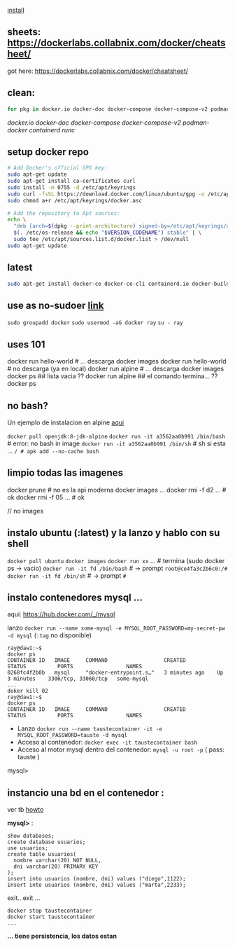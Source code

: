 [install](https://docs.docker.com/engine/install/ubuntu/) 

## sheets: https://dockerlabs.collabnix.com/docker/cheatsheet/

got here: https://dockerlabs.collabnix.com/docker/cheatsheet/

## clean:

```bash
for pkg in docker.io docker-doc docker-compose docker-compose-v2 podman-docker containerd runc; do sudo apt-get remove $pkg; done
```

*docker.io*
*docker-doc* 
*docker-compose* 
*docker-compose-v2* 
*podman-docker* 
*containerd runc*

## setup docker repo

```bash
# Add Docker's official GPG key:
sudo apt-get update
sudo apt-get install ca-certificates curl
sudo install -m 0755 -d /etc/apt/keyrings
sudo curl -fsSL https://download.docker.com/linux/ubuntu/gpg -o /etc/apt/keyrings/docker.asc
sudo chmod a+r /etc/apt/keyrings/docker.asc

# Add the repository to Apt sources:
echo \
  "deb [arch=$(dpkg --print-architecture) signed-by=/etc/apt/keyrings/docker.asc] https://download.docker.com/linux/ubuntu \
  $(. /etc/os-release && echo "$VERSION_CODENAME") stable" | \
  sudo tee /etc/apt/sources.list.d/docker.list > /dev/null
sudo apt-get update
```

## latest

```bash
sudo apt-get install docker-ce docker-ce-cli containerd.io docker-buildx-plugin docker-compose-plugin
```

## use as no-sudoer [link](https://cloudyuga.guru/blogs/manage-docker-as-non-root-user/)
`sudo groupadd docker` 
`sudo usermod -aG docker ray`
`su - ray`

## uses 101

docker run hello-world # ... descarga
docker images
docker run hello-world # no descarga (ya en local)
docker run alpine # ... descarga
docker images 
docker ps  ## lista vacia ??
docker run alpine  ## el comando termina... ??
docker ps

## no bash?

Un ejemplo de instalacion en alpine [aqui](https://www.baeldung.com/linux/bash-alpine-docker-images)

`docker pull openjdk:8-jdk-alpine`
`docker run -it a3562aa0b991 /bin/bash`  # error: no bash in image
`docker run -it a3562aa0b991 /bin/sh`    # sh si esta ...
`/ # apk add --no-cache bash`

## limpio todas las imagenes

docker prune # no es la api moderna
docker images
...
docker rmi -f d2 ...  # ok
docker rmi -f 05 ...  # ok

// no images

## instalo ubuntu (:latest) y la lanzo y hablo con su shell

`docker pull ubuntu`
`docker images`
`docker run xx` ...  # termina (sudo docker ps -> vacio)
`docker run -it fd /bin/bash` # -> prompt `root@ce4fa3c2b6c0:/#`
`docker run -it fd /bin/sh` # -> prompt `#`


## instalo contenedores mysql ...

aqui: https://hub.docker.com/_/mysql

lanzo `docker run --name some-mysql -e MYSQL_ROOT_PASSWORD=my-secret-pw -d mysql`   (`:tag` no disponible)




```bash:
ray@daw1:~$ 
docker ps
CONTAINER ID   IMAGE     COMMAND                  CREATED          STATUS          PORTS                 NAMES
0268fc4f2b0b   mysql     "docker-entrypoint.s…"   3 minutes ago    Up 3 minutes    3306/tcp, 33060/tcp   some-mysql
...
doker kill 02
ray@daw1:~$ 
docker ps
CONTAINER ID   IMAGE     COMMAND                  CREATED          STATUS          PORTS                 NAMES
```

- Lanzo `docker run --name taustecontainer -it -e MYSQL_ROOT_PASSWORD=tauste -d mysql`
- Acceso al contenedor: `docker exec -it taustecontainer bash`
- Acceso al motor mysql dentro del contenedor: `mysql -u root -p`  ( pass: tauste )

mysql> 

## instancio una bd en el contenedor :

ver tb [howto](https://www.inmotionhosting.com/support/server/databases/create-a-mysql-database/) 

**mysql>** :

```sql:
show databases;
create database usuarios;
use usuarios;
create table usuarios(
  nombre varchar(20) NOT NULL,
  dni varchar(20) PRIMARY KEY
);
insert into usuarios (nombre, dni) values ("diego",1122);
insert into usuarios (nombre, dni) values ("marta",2233);
```
exit.. exit ...

```bash:
docker stop taustecontainer
docker start taustecontainer  
...
```

**... tiene persistencia, los datos estan**

